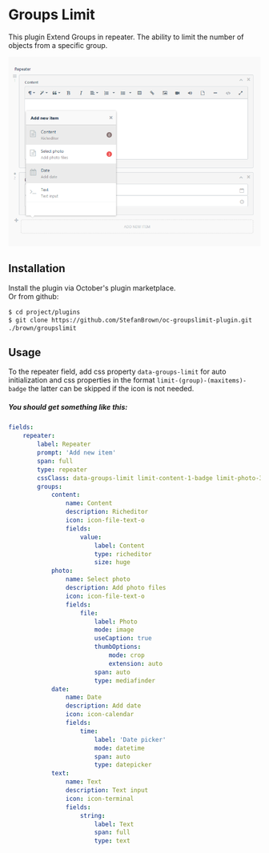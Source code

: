 # Groups Limit
  
This plugin Extend Groups in repeater. The ability to limit the number of objects from a specific group.
  
![screensot](assets/img/screenshot.png)


## Installation
  
Install the plugin via October's plugin marketplace.   
Or from github:
```
$ cd project/plugins
$ git clone https://github.com/StefanBrown/oc-groupslimit-plugin.git ./brown/groupslimit
```
  
## Usage  

To the repeater field, add css property `data-groups-limit` for auto initialization and css properties in the format `limit-(group)-(maxitems)-badge` the latter can be skipped if the icon is not needed.


##### You should get something like this:

```yaml
fields:
    repeater:
        label: Repeater
        prompt: 'Add new item'
        span: full
        type: repeater
        cssClass: data-groups-limit limit-content-1-badge limit-photo-3-badge limit-date-1
        groups:
            content:
                name: Content
                description: Richeditor
                icon: icon-file-text-o
                fields:
                    value:
                        label: Content
                        type: richeditor
                        size: huge
            photo:
                name: Select photo
                description: Add photo files
                icon: icon-file-text-o
                fields:
                    file:
                        label: Photo
                        mode: image
                        useCaption: true
                        thumbOptions:
                            mode: crop
                            extension: auto
                        span: auto
                        type: mediafinder
            date:
                name: Date
                description: Add date
                icon: icon-calendar
                fields:
                    time:
                        label: 'Date picker'
                        mode: datetime
                        span: auto
                        type: datepicker
            text:
                name: Text
                description: Text input
                icon: icon-terminal
                fields:
                    string:
                        label: Text
                        span: full
                        type: text
```
